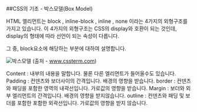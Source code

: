 ##CSS의 기초 - 박스모델(Box Model)

HTML 엘리먼트는 block , inline-block , inline , none 이라는 4가지의 외형구조를 가지고 있습니다.
이 4가지의 외형구조는 CSS의 display와 호환이 되는 것인데, display의 형태에 따라 선언이 되는 속성이 다릅니다.

그 중, block요소에 해당하는 부분에 대하여 설명합니다.

![박스모델](http://www.cssterm.com/uploads/images/box_model.gif)
(출처 - www.cssterm.com)

Content : 내부의 내용을 말합니다. 물론 다른 엘리먼트가 들어올수도 있습니다.
Padding : 컨덴츠와 보더사이의 간격입니다. 배경의 영향을 받습니다.
border : 컨덴츠와 패딩을 포함한 영역의 내곽선입니다. 가로값의 영향을 받습니다.
Margin : 보더와 외부 엘리먼트의 간격입니다. 배경의 영향을 받지않습니다.
outline : 컨덴츠와 패딩 및 보더를 포함한 포함한 외곽선입니다. 가로값의 영향을 받지 않습니다.



